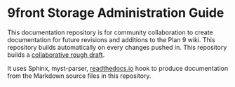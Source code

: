 9front Storage Administration Guide
===================================
This documentation repository is for community collaboration to create documentation for future revisions and additions to the Plan 9 wiki. This repository builds automatically on every changes pushed in. This repository builds a [collaborative rough draft](http://9front-storage-administration-guide.rtfd.io/).

It uses Sphinx, myst-parser, [readthedocs.io](https://readthedocs.io) hook to produce documentation from the Markdown source files in this repository.

